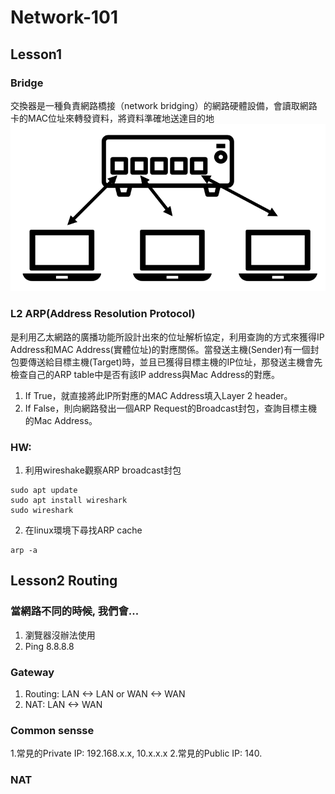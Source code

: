 # Network-101

## Lesson1
### Bridge
交換器是一種負責網路橋接（network bridging）的網路硬體設備，會讀取網路卡的MAC位址來轉發資料，將資料準確地送達目的地
![switch img](https://github.com/tung-hsiao/Network-101/blob/main/imgs/Switch.png?raw=true)

### L2 ARP(Address Resolution Protocol)
是利用乙太網路的廣播功能所設計出來的位址解析協定，利用查詢的方式來獲得IP Address和MAC Address(實體位址)的對應關係。當發送主機(Sender)有一個封包要傳送給目標主機(Target)時，並且已獲得目標主機的IP位址，那發送主機會先檢查自己的ARP table中是否有該IP address與Mac Address的對應。
1. If True，就直接將此IP所對應的MAC Address填入Layer 2 header。
2. If False，則向網路發出一個ARP Request的Broadcast封包，查詢目標主機的Mac Address。

### HW:
1. 利用wireshake觀察ARP broadcast封包
```
sudo apt update
sudo apt install wireshark
sudo wireshark
```
2. 在linux環境下尋找ARP cache
```
arp -a
```

## Lesson2 Routing
### 當網路不同的時候, 我們會...
1. 瀏覽器沒辦法使用
2. Ping 8.8.8.8

### Gateway
1. Routing: LAN <-> LAN or WAN <-> WAN
2. NAT: LAN <-> WAN

### Common sensse
1.常見的Private IP: 192.168.x.x, 10.x.x.x
2.常見的Public IP: 140.

### NAT

